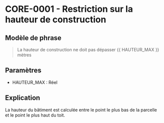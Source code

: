 # CORE-0001 - Restriction sur la hauteur de construction

## Modèle de phrase

> La hauteur de construction ne doit pas dépasser {{ HAUTEUR_MAX }} mètres

## Paramètres

* HAUTEUR_MAX : Réel

## Explication

La hauteur du bâtiment est calculée entre le point le plus bas de la parcelle et le point le plus haut du toit.


